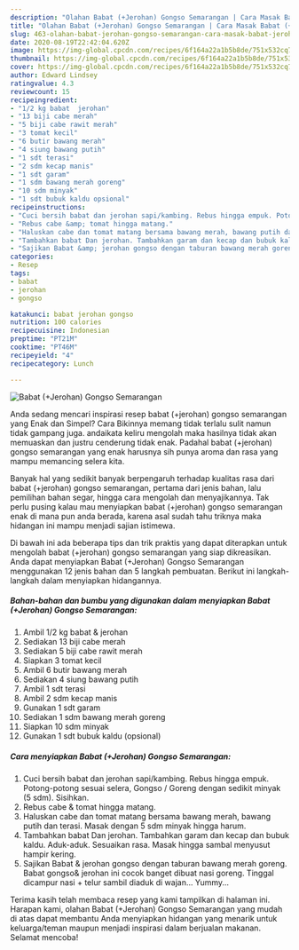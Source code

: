 ```yaml
---
description: "Olahan Babat (+Jerohan) Gongso Semarangan | Cara Masak Babat (+Jerohan) Gongso Semarangan Yang Enak Dan Lezat"
title: "Olahan Babat (+Jerohan) Gongso Semarangan | Cara Masak Babat (+Jerohan) Gongso Semarangan Yang Enak Dan Lezat"
slug: 463-olahan-babat-jerohan-gongso-semarangan-cara-masak-babat-jerohan-gongso-semarangan-yang-enak-dan-lezat
date: 2020-08-19T22:42:04.620Z
image: https://img-global.cpcdn.com/recipes/6f164a22a1b5b8de/751x532cq70/babat-jerohan-gongso-semarangan-foto-resep-utama.jpg
thumbnail: https://img-global.cpcdn.com/recipes/6f164a22a1b5b8de/751x532cq70/babat-jerohan-gongso-semarangan-foto-resep-utama.jpg
cover: https://img-global.cpcdn.com/recipes/6f164a22a1b5b8de/751x532cq70/babat-jerohan-gongso-semarangan-foto-resep-utama.jpg
author: Edward Lindsey
ratingvalue: 4.3
reviewcount: 15
recipeingredient:
- "1/2 kg babat  jerohan"
- "13 biji cabe merah"
- "5 biji cabe rawit merah"
- "3 tomat kecil"
- "6 butir bawang merah"
- "4 siung bawang putih"
- "1 sdt terasi"
- "2 sdm kecap manis"
- "1 sdt garam"
- "1 sdm bawang merah goreng"
- "10 sdm minyak"
- "1 sdt bubuk kaldu opsional"
recipeinstructions:
- "Cuci bersih babat dan jerohan sapi/kambing. Rebus hingga empuk. Potong-potong sesuai selera, Gongso / Goreng dengan sedikit minyak (5 sdm). Sisihkan."
- "Rebus cabe &amp; tomat hingga matang."
- "Haluskan cabe dan tomat matang bersama bawang merah, bawang putih dan terasi. Masak dengan 5 sdm minyak hingga harum."
- "Tambahkan babat Dan jerohan. Tambahkan garam dan kecap dan bubuk kaldu. Aduk-aduk. Sesuaikan rasa. Masak hingga sambal menyusut hampir kering."
- "Sajikan Babat &amp; jerohan gongso dengan taburan bawang merah goreng. Babat gongso&amp; jerohan ini cocok banget dibuat nasi goreng. Tinggal dicampur nasi + telur sambil diaduk di wajan... Yummy..."
categories:
- Resep
tags:
- babat
- jerohan
- gongso

katakunci: babat jerohan gongso 
nutrition: 100 calories
recipecuisine: Indonesian
preptime: "PT21M"
cooktime: "PT46M"
recipeyield: "4"
recipecategory: Lunch

---
```



![Babat (+Jerohan) Gongso Semarangan](https://img-global.cpcdn.com/recipes/6f164a22a1b5b8de/751x532cq70/babat-jerohan-gongso-semarangan-foto-resep-utama.jpg)

Anda sedang mencari inspirasi resep babat (+jerohan) gongso semarangan yang Enak dan Simpel? Cara Bikinnya memang tidak terlalu sulit namun tidak gampang juga. andaikata keliru mengolah maka hasilnya tidak akan memuaskan dan justru cenderung tidak enak. Padahal babat (+jerohan) gongso semarangan yang enak harusnya sih punya aroma dan rasa yang mampu memancing selera kita.

Banyak hal yang sedikit banyak berpengaruh terhadap kualitas rasa dari babat (+jerohan) gongso semarangan, pertama dari jenis bahan, lalu pemilihan bahan segar, hingga cara mengolah dan menyajikannya. Tak perlu pusing kalau mau menyiapkan babat (+jerohan) gongso semarangan enak di mana pun anda berada, karena asal sudah tahu triknya maka hidangan ini mampu menjadi sajian istimewa.




Di bawah ini ada beberapa tips dan trik praktis yang dapat diterapkan untuk mengolah babat (+jerohan) gongso semarangan yang siap dikreasikan. Anda dapat menyiapkan Babat (+Jerohan) Gongso Semarangan menggunakan 12 jenis bahan dan 5 langkah pembuatan. Berikut ini langkah-langkah dalam menyiapkan hidangannya.

<!--inarticleads1-->

##### Bahan-bahan dan bumbu yang digunakan dalam menyiapkan Babat (+Jerohan) Gongso Semarangan:

1. Ambil 1/2 kg babat &amp; jerohan
1. Sediakan 13 biji cabe merah
1. Sediakan 5 biji cabe rawit merah
1. Siapkan 3 tomat kecil
1. Ambil 6 butir bawang merah
1. Sediakan 4 siung bawang putih
1. Ambil 1 sdt terasi
1. Ambil 2 sdm kecap manis
1. Gunakan 1 sdt garam
1. Sediakan 1 sdm bawang merah goreng
1. Siapkan 10 sdm minyak
1. Gunakan 1 sdt bubuk kaldu (opsional)




<!--inarticleads2-->

##### Cara menyiapkan Babat (+Jerohan) Gongso Semarangan:

1. Cuci bersih babat dan jerohan sapi/kambing. Rebus hingga empuk. Potong-potong sesuai selera, Gongso / Goreng dengan sedikit minyak (5 sdm). Sisihkan.
1. Rebus cabe &amp; tomat hingga matang.
1. Haluskan cabe dan tomat matang bersama bawang merah, bawang putih dan terasi. Masak dengan 5 sdm minyak hingga harum.
1. Tambahkan babat Dan jerohan. Tambahkan garam dan kecap dan bubuk kaldu. Aduk-aduk. Sesuaikan rasa. Masak hingga sambal menyusut hampir kering.
1. Sajikan Babat &amp; jerohan gongso dengan taburan bawang merah goreng. Babat gongso&amp; jerohan ini cocok banget dibuat nasi goreng. Tinggal dicampur nasi + telur sambil diaduk di wajan... Yummy...




Terima kasih telah membaca resep yang kami tampilkan di halaman ini. Harapan kami, olahan Babat (+Jerohan) Gongso Semarangan yang mudah di atas dapat membantu Anda menyiapkan hidangan yang menarik untuk keluarga/teman maupun menjadi inspirasi dalam berjualan makanan. Selamat mencoba!
